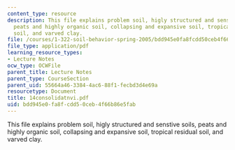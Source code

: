 ```yaml
---
content_type: resource
description: This file explains problem soil, higly structured and senstive soils,
  peats and highly organic soil, collapsing and expansive soil, tropical residual
  soil, and varved clay.
file: /courses/1-322-soil-behavior-spring-2005/bdd945e0fa8fcdd50ceb4f66b86e5fab_14consolidatnvi.pdf
file_type: application/pdf
learning_resource_types:
- Lecture Notes
ocw_type: OCWFile
parent_title: Lecture Notes
parent_type: CourseSection
parent_uid: 55664a46-3384-4ac6-88f1-fecbd3d4e69a
resourcetype: Document
title: 14consolidatnvi.pdf
uid: bdd945e0-fa8f-cdd5-0ceb-4f66b86e5fab
---
```

This file explains problem soil, higly structured and senstive soils, peats and highly organic soil, collapsing and expansive soil, tropical residual soil, and varved clay.

